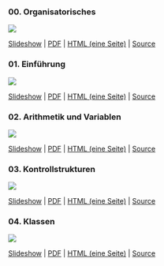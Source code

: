 <div class="row">

<div class="span4">

### 00. Organisatorisches

![](/docs/lectures/seiib/webimg/00_Organisatorisches.png)

[Slideshow](/docs/lectures/seiib/presentation/00_Organisatorisches.html) |
[PDF](/docs/lectures/seiib/pdf/00_Organisatorisches.pdf) |
[HTML (eine Seite)](/docs/lectures/seiib/html/00_Organisatorisches.html) |
[Source](https://github.com/obcode/seiib/blob/master/00_Organisatorisches.txt)

</div>

<div class="span4">

### 01. Einführung

![](/docs/lectures/seiib/webimg/01_Einfuehrung.png)

[Slideshow](/docs/lectures/seiib/presentation/01_Einfuehrung.html) |
[PDF](/docs/lectures/seiib/pdf/01_Einfuehrung.pdf) |
[HTML (eine Seite)](/docs/lectures/seiib/html/01_Einfuehrung.html) |
[Source](https://github.com/obcode/seiib/blob/master/01_Einfuehrung.txt)

</div>

<div class="span4">

### 02. Arithmetik und Variablen

![](/docs/lectures/seiib/webimg/02_ArithmetikUndVariablen.png)

[Slideshow](/docs/lectures/seiib/presentation/02_ArithmetikUndVariablen.html) |
[PDF](/docs/lectures/seiib/pdf/02_ArithmetikUndVariablen.pdf) |
[HTML (eine Seite)](/docs/lectures/seiib/html/02_ArithmetikUndVariablen.html) |
[Source](https://github.com/obcode/seiib/blob/master/02_ArithmetikUndVariablen.txt)

</div>

</div>

<div class="row">

<div class="span4">

### 03. Kontrollstrukturen

![](/docs/lectures/seiib/webimg/03_Kontrollstrukturen.png)

[Slideshow](/docs/lectures/seiib/presentation/03_Kontrollstrukturen.html) |
[PDF](/docs/lectures/seiib/pdf/03_Kontrollstrukturen.pdf) |
[HTML (eine Seite)](/docs/lectures/seiib/html/03_Kontrollstrukturen.html) |
[Source](https://github.com/obcode/seiib/blob/master/03_Kontrollstrukturen.txt)

</div>

<div class="span4">

### 04. Klassen

![](/docs/lectures/seiib/webimg/04_Klassen.png)

[Slideshow](/docs/lectures/seiib/presentation/04_Klassen.html) |
[PDF](/docs/lectures/seiib/pdf/04_Klassen.pdf) |
[HTML (eine Seite)](/docs/lectures/seiib/html/04_Klassen.html) |
[Source](https://github.com/obcode/seiib/blob/master/04_Klassen.txt)

</div>

</div>

